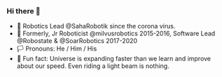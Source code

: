 ### Hi there 👋
- :turtle: Robotics Lead @SahaRobotik since the corona virus.
- :robot: Formerly, Jr Roboticist @milvusrobotics 2015-2016, Software Lead @Robostate & @SoarRobotics 2017-2020
- :white_flag: Pronouns: He / Him / His 
- :telescope: Fun fact: Universe is expanding faster than we learn and improve about our speed. Even riding a light beam is nothing.

